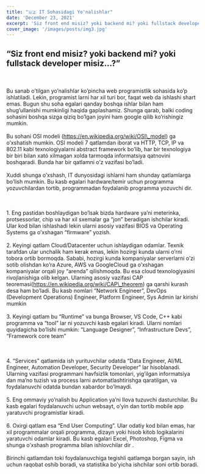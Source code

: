 ```yaml
---
title: "🇺🇿 IT Sohasidagi Yo'nalishlar"
date: 'December 23, 2021'
excerpt: 'Siz front end misiz? yoki backend mi? yoki fullstack developer misiz…?'
cover_image: '/images/posts/img3.jpg'
---
```


## “Siz front end misiz? yoki backend mi? yoki fullstack developer misiz…?”

<br><br>
Bu sanab o’tilgan yo’nalishlar ko’pincha web programistlik sohasida ko’p ishlatiladi. Lekin, programist larni har xil turi bor, faqat web da ishlashi shart emas. Bugun shu soha egalari qanday boshqa ishlar bilan ham shug’ullanishi mumkinligi haqida gaplashamiz. Shunga qarab, balki coding sohasini boshqa sizga qiziq bo’lgan joyini ham google qilib ko’rishingiz mumkin.
<br><br>
Bu sohani OSI modeli (https://en.wikipedia.org/wiki/OSI\_model) ga o’xshatish mumkin. OSI modeli 7 qatlamdan iborat va HTTP, TCP, IP va 802.11 kabi texnologiyalarni abstract framework bo’lib, har bir texnologiya bir biri bilan xató xilmagan xolda tarmoqda informatsiya qatnovini boshqaradi. Bunda har bir qatlamni o’z vazifasi bo’ladi.
<br><br>
Xuddi shunga o’xshash, IT dunyosidagi ishlarni ham shunday qatlamlarga bo’lish mumkin. Bu kasb egalari hardware/temir uchun programma yozuvchilardan tortib, programmadan foydalanib programma yozuvchi dir.

<br><br>1. Eng pastidan boshlaydigan bo’lsak bizda hardware ya’ni meterinka, protsessorlar, chip va har xil sxemalar ga “jon” beradigan ishchilar kiradi. Ular kod bilan ishlashadi lekin ularni asosiy vazifasi BIOS va Operating Systems ga o’xshagan “firmware” yozish.
<br><br> 2. Keyingi qatlam Cloud/Datacenter uchun ishlaydigan odamlar. Texnik tarafdan ular unchalik ham kerak emas, lekin hozirgi kunda ularni o’rni tobora ortib bormoqda. Sababi, hozirgi kunda kompaniyalar serverlarni o’zi sotib olishdan ko’ra Azure, AWS va GoogleCloud ga o’xshagan kompaniyalar orqali joy “arenda” qilishmoqda. Bu esa cloud texnologiyasini rivojlanishiga olib kelgan. Ularning asosiy vazifasi CAP teoremasi(https://en.wikipedia.org/wiki/CAP\_theorem) ga qarshi kurash desa ham bo’ladi. Bu kasb nomlari “Network Engineer”, DevOps (Development Operations) Engineer, Platform Engineer, Sys Admin lar kirishi mumkin
<br><br> 3. Keyingi qatlam bu “Runtime” va bunga Browser, VS Code, C++ kabi programma va “tool” lar ni yozuvchi kasb egalari kiradi. Ularni nomlari quyidagicha bo’lishi mumkin: “Language Designer”, “Infrastructure Devs”, “Framework core team”

<br><br> 4. “Services” qatlamida ish yurituvchilar odatda “Data Engineer, AI/ML Engineer, Automation Developer, Security Developer” lar hisoblanadi. Ularning vazifasi programmani havfsizlik tomonlari, yig’ilgan informatsiya dan ma’no tuzish va process larni avtomatlashtirishga qaratilgan, va foydalanuvchi odatda bundan xabardor bo’lmaydi.
<br><br> 5. Eng ommaviy yo’nalish bu Application ya’ni Ilova tuzuvchi dasturchilar. Bu kasb egalari foydalanuvchi uchun websayt, o’yin dan tortib mobile app yaratuvchi programistlar kiradi.
<br><br> 6. Oxirgi qatlam esa “End User Computing”. Ular odatiy kod bilan emas, har xil programmalar orqali programma, dizayn yoki hisob kitob logikalarini yaratuvchi odamlar kiradi. Bu kasb egalari Excel, Photoshop, Figma va shunga o’xshash programma bilan ishlovchilar dir .
<br><br>
Birinchi qatlamdan toki foydalanuvchiga tegishli qatlamga borgan sayin, ish uchun raqobat oshib boradi, va statistika bo’yicha ishchilar soni ortib boradi.
<br>
